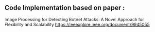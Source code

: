 ## Code Implementation based on paper :
Image Processing for Detecting Botnet Attacks: A Novel Approach for Flexibility and Scalability 
https://ieeexplore.ieee.org/document/9945055